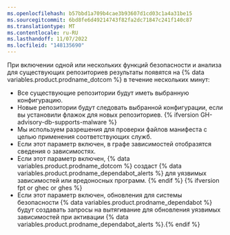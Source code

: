 ```yaml
---
ms.openlocfilehash: b57bbd1a709b4cae3b93607d1cd03c1a4a31be15
ms.sourcegitcommit: 6bd8fe6d49214743f82fa2dc71847c241f140c87
ms.translationtype: MT
ms.contentlocale: ru-RU
ms.lasthandoff: 11/07/2022
ms.locfileid: "148135690"
---
```

При включении одной или нескольких функций безопасности и анализа для существующих репозиториев результаты появятся на {% data variables.product.prodname_dotcom %} в течение нескольких минут:

- Все существующие репозитории будут иметь выбранную конфигурацию.
- Новые репозитории будут следовать выбранной конфигурации, если вы установили флажок для новых репозиториев. {% ifversion GH-advisory-db-supports-malware %}
- Мы используем разрешения для проверки файлов манифеста с целью применения соответствующих служб.
- Если этот параметр включен, в графе зависимостей отобразятся сведения о зависимостях.
- Если этот параметр включен, {% data variables.product.prodname_dotcom %} создаст {% data variables.product.prodname_dependabot_alerts %} для уязвимых зависимостей или вредоносных программ. {% endif %} {% ifversion fpt or ghec or ghes %}
- Если этот параметр включен, обновления для системы безопасности {% data variables.product.prodname_dependabot %} будут создавать запросы на вытягивание для обновления уязвимых зависимостей при активации {% data variables.product.prodname_dependabot_alerts %}.{% endif %}

